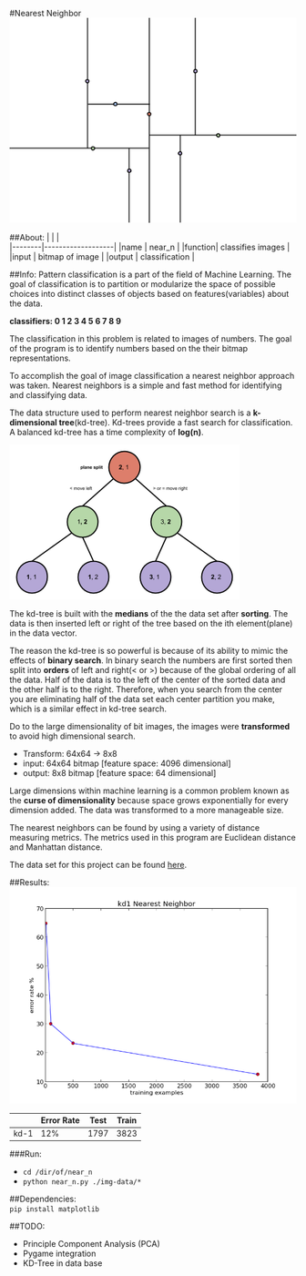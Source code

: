 #Nearest Neighbor
<img src = "./about/near-n.png">

##About:
|        |                   |  
|--------|-------------------|
|name    |  near_n           | 
|function| classifies images |
|input   | bitmap of image   |
|output  | classification    |

##Info:
Pattern classification is a part of the field of Machine Learning. The goal of classification is to partition or modularize the space of possible choices into distinct classes of objects based on features(variables) about the data. 

**classifiers: 0 1 2 3 4 5 6 7 8 9**

The classification in this problem is related to images of numbers. The goal of the program is to identify numbers based on the their bitmap representations. 

To accomplish the goal of image classification a nearest neighbor approach was taken. Nearest neighbors is a simple and fast method for identifying and classifying data.

The data structure used to perform nearest neighbor search is a **k-dimensional tree**(kd-tree). Kd-trees provide a fast search for classification. A balanced kd-tree has a time complexity of **log(n)**.

<img src = "./about/kd-tree.png">

The kd-tree is built with the **medians** of the the data set after **sorting**. The data is then inserted left or right of the tree based on the ith element(plane) in the data vector.

The reason the kd-tree is so powerful is because of its ability to mimic the effects of **binary search**. In binary search the numbers are first sorted then split into **orders** of left and right(< or >) because of the global ordering of all the data. Half of the data is to the left of the center of the sorted data and the other half is to the right. Therefore, when you search from the center you are eliminating half of the data set each center partition you make, which is a similar effect in kd-tree search.   

Do to the large dimensionality of bit images, the images were **transformed** to avoid high dimensional search.

* Transform: 64x64 -> 8x8 
* input: 64x64 bitmap [feature space: 4096 dimensional]
* output: 8x8  bitmap [feature space: 64 dimensional]

Large dimensions within machine learning is a common problem known as the **curse of dimensionality** because space grows exponentially for every dimension added. The data was transformed to a more manageable size. 

The nearest neighbors can be found by using a variety of distance measuring metrics. The metrics used in this program are Euclidean distance and Manhattan distance.

The data set for this project can be found [here](http://archive.ics.uci.edu/ml/datasets/Optical+Recognition+of+Handwritten+Digits).

##Results: 
<img src = "./results/kd1.png">

|       |Error Rate|Test  |Train|
|-------|----------|------|-----|
|kd-1   |  12%     | 1797 | 3823|

###Run:
* `cd /dir/of/near_n`
* `python near_n.py ./img-data/*`

##Dependencies:   
`pip install matplotlib`

##TODO:
* Principle Component Analysis (PCA)
* Pygame integration
* KD-Tree in data base 